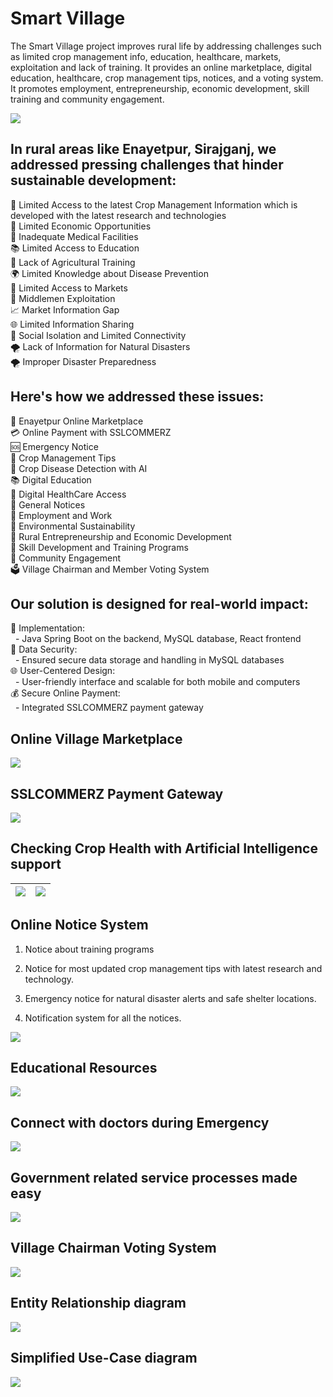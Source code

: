 # Smart Village

The Smart Village project improves rural life by addressing challenges
such as limited crop management info, education, healthcare, markets,
exploitation and lack of training. It provides an online marketplace,
digital education, healthcare, crop management tips, notices, and a
voting system. It promotes employment, entrepreneurship, economic
development, skill training and community engagement.

![](assets/0a292243f48e5cb99d060e1fe563ed77848eb85b.jpg)

## In rural areas like Enayetpur, Sirajganj, we addressed pressing challenges that hinder sustainable development:

🌾 Limited Access to the latest Crop Management Information which is developed with the latest research and technologies  
💼 Limited Economic Opportunities  
🏥 Inadequate Medical Facilities  
📚 Limited Access to Education  
🌱 Lack of Agricultural Training  
🌍 Limited Knowledge about Disease Prevention  
🛒 Limited Access to Markets  
🤝 Middlemen Exploitation  
📈 Market Information Gap  
🌐 Limited Information Sharing  
👫 Social Isolation and Limited Connectivity  
🌪️ Lack of Information for Natural Disasters  
🌪️ Improper Disaster Preparedness  

## Here's how we addressed these issues:

🛒 Enayetpur Online Marketplace  
💳 Online Payment with SSLCOMMERZ  
🆘 Emergency Notice  
🌱 Crop Management Tips  
🌾 Crop Disease Detection with AI  
📚 Digital Education  
🏥 Digital HealthCare Access  
📢 General Notices  
💼 Employment and Work  
🌳 Environmental Sustainability  
🚀 Rural Entrepreneurship and Economic Development  
📖 Skill Development and Training Programs  
🤝 Community Engagement  
🗳️ Village Chairman and Member Voting System  

## Our solution is designed for real-world impact:

🔧 Implementation:  
  - Java Spring Boot on the backend, MySQL database, React frontend  
🔐 Data Security:  
  - Ensured secure data storage and handling in MySQL databases  
🌐 User-Centered Design:  
  - User-friendly interface and scalable for both mobile and computers  
💰 Secure Online Payment:  
  - Integrated SSLCOMMERZ payment gateway

## Online Village Marketplace

![](assets/9e896aab40369f3a9f71dcbb5daec80005a8d503.png)

## SSLCOMMERZ Payment Gateway

![](assets/7ff721a72bdba20560f9ab0c488b336069a844ef.png)

## Checking Crop Health with Artificial Intelligence support

| ![](assets/f66044aff212869098188b0c7f0bc97f3d96a045.jpg) | ![](assets/6bfe68b1a3c9ad248a314f250a9282376e0b7867.jpg) |
| -------------------------------------------------------- | -------------------------------------------------------- |

## Online Notice System

1. Notice about training programs

2. Notice for most updated crop management tips with latest research and technology.

3. Emergency notice for natural disaster alerts and safe shelter locations.

4. Notification system for all the notices.

![](assets/99c08c11414e7c5fcb53eed1446fea60a4396dee.png)

## Educational Resources

![](assets/fb86d782ff567d04cc3273fa16070450db5be87c.png)

## Connect with doctors during Emergency

![](assets/c481d4bd714c585acc74712a2c65953c519ee6b1.png)

## Government related service processes made easy

![](assets/2024-03-29-18-07-20-image.png)

## Village Chairman Voting System

![](assets/2024-03-29-18-07-52-image.png)

## Entity Relationship diagram

![](assets/2024-03-29-18-08-34-image.png)

## Simplified Use-Case diagram

![](assets/2024-03-29-18-08-56-image.png)
